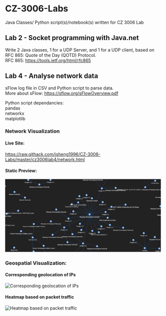 # CZ-3006-Labs
Java Classes/ Python script(s)/notebook(s) written for CZ 3006 Lab  

## Lab 2 - Socket programming with Java.net  
Write 2 Java classes, 1 for a UDP Server, and 1 for a UDP client, based on RFC 865: Quote of the Day (QOTD) Protocol.  
RFC 865: https://tools.ietf.org/html/rfc865  

## Lab 4 - Analyse network data
sFlow log file in CSV and Python script to parse data.  
More about sFlow: https://sflow.org/sFlowOverview.pdf   

Python script dependancies:  
pandas  
networkx  
matplotlib  

### Network Visualization 
#### Live Site:
https://raw.githack.com/jsheng1996/CZ-3006-Labs/master/cz3006lab4/network.html
#### Static Preview:
![Network Visualization (static preview)](https://github.com/jsheng1996/CZ-3006-Labs/blob/master/cz3006lab4/img/network/static%20preview.png?raw=true)


### Geospatial Visualization:
#### Corresponding geolocation of IPs
![Corresponding geolocation of IPs](https://github.com/jsheng1996/CZ-3006-Labs/blob/master/cz3006lab4/img/overall/Overall%20IP%20Geolocations.png?raw=true) 

#### Heatmap based on packet traffic
![Heatmap based on packet traffic](https://github.com/jsheng1996/CZ-3006-Labs/blob/master/cz3006lab4/img/overall/Overall%20IP%20Heat%20Map.png?raw=true)

